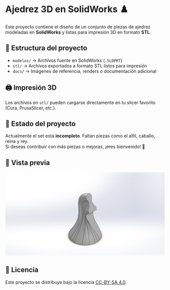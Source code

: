 # Ajedrez 3D en SolidWorks ♟️

Este proyecto contiene el diseño de un conjunto de piezas de ajedrez modeladas en **SolidWorks** y listas para impresión 3D en formato **STL**.

## 📂 Estructura del proyecto

- `modelos/` → Archivos fuente en SolidWorks (`.SLDPRT`)
- `stl/` → Archivos exportados a formato STL listos para impresión
- `docs/` → Imágenes de referencia, renders o documentación adicional

## 🖨️ Impresión 3D

Los archivos en `stl/` pueden cargarse directamente en tu slicer favorito (Cura, PrusaSlicer, etc.).  

## 🚧 Estado del proyecto

Actualmente el set está **incompleto**. Faltan piezas como el alfil, caballo, reina y rey.  
Si deseas contribuir con más piezas o mejoras, ¡eres bienvenido! 🎉

## 📸 Vista previa


![Vista previa](docs/peon.png)



## 📜 Licencia
Este proyecto se distribuye bajo la licencia [CC-BY-SA 4.0](https://creativecommons.org/licenses/by-sa/4.0/deed.es).

